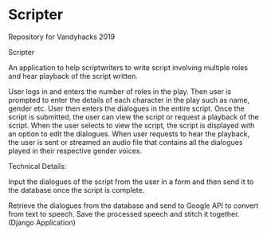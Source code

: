 # Scripter
Repository for Vandyhacks 2019

Scripter

An application to help scriptwriters to write script involving multiple roles and hear playback of the script written.

User logs in and enters the number of roles in the play. Then user is prompted to enter the details of each character in the play such as name, gender etc. User then enters the dialogues in the entire script. Once the script is submitted, the user can view the script or request a playback of the script. When the user selects to view the script, the script is displayed with an option to edit the dialogues. When user requests to hear the playback, the user is sent or streamed an audio file that contains all the dialogues played in their respective gender voices.

Technical Details:

Input the dialogues of the script from the user in a form and then send it to the database once the script is complete. 

Retrieve the dialogues from the database and send to Google API to convert from text to speech. Save the processed speech and stitch it together. (Django Application)

